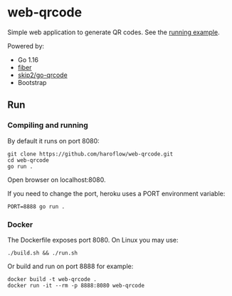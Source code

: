 # web-qrcode

Simple web application to generate QR codes. See the [running example](https://hqrcode.herokuapp.com/).

Powered by:
- Go 1.16
- [fiber](https://github.com/gofiber/fiber)
- [skip2/go-qrcode](https://github.com/skip2/go-qrcode)
- Bootstrap

## Run

### Compiling and running
By default it runs on port 8080:
```
git clone https://github.com/haroflow/web-qrcode.git
cd web-qrcode
go run .
```
Open browser on localhost:8080.

If you need to change the port, heroku uses a PORT environment variable:
```
PORT=8888 go run .
```

### Docker
The Dockerfile exposes port 8080. On Linux you may use:
```
./build.sh && ./run.sh
```
Or build and run on port 8888 for example:
```
docker build -t web-qrcode .
docker run -it --rm -p 8888:8080 web-qrcode
```
